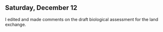 
## Saturday, December 12

I edited and made comments on the draft biological assessment for the land exchange.
